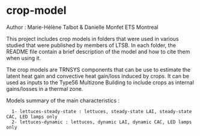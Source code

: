# crop-model
Author : Marie-Hélène Talbot & Danielle Monfet
ETS Montreal

This project includes crop models in folders that were used in various studied that were published by members of LTSB.
In each folder, the README file contain a brief description of the model and how to cite them when using it.

The crop models are TRNSYS components that can be use to estimate the latent heat gain and convective heat gain/loss induced by crops. 
It can be used as inputs to the Type56 Multizone Building to include crops as internal gains/losses in a thermal zone.

Models summary of the main characteristics :

      1- lettuces-steady-state : lettuces, steady-state LAI, steady-state CAC, LED lamps only
      2- lettuces-dynamic : lettuces, dynamic LAI, dynamic CAC, LED lamps only
